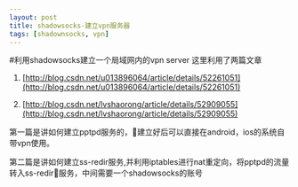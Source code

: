 ```yaml
---
layout: post
title: shadowsocks-建立vpn服务器
tags: [shadownsocks, vpn]
---
```

#利用shadowsocks建立一个局域网内的vpn server
这里利用了两篇文章

1. [http://blog.csdn.net/u013896064/article/details/52261051](http://blog.csdn.net/u013896064/article/details/52261051)

2. [http://blog.csdn.net/lvshaorong/article/details/52909055](http://blog.csdn.net/lvshaorong/article/details/52909055)

第一篇是讲如何建立pptpd服务的，建立好后可以直接在android，ios的系统自带vpn使用。

第二篇是讲如何建立ss-redir服务,并利用iptables进行nat重定向，将pptpd的流量转入ss-redir服务，中间需要一个shadowsocks的账号
